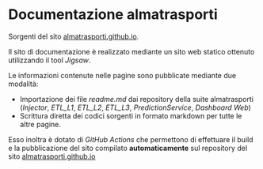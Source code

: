 # Documentazione almatrasporti

Sorgenti del sito [almatrasporti.github.io](almatrasporti.github.io).

Il sito di documentazione è realizzato mediante un sito web statico ottenuto utilizzando il tool _Jigsaw_.

Le informazioni contenute nelle pagine sono pubblicate mediante due modalità:

- Importazione dei file _readme.md_ dai repository della suite almatrasporti (_Injector_, _ETL_L1_, _ETL_L2_, _ETL_L3_, 
  _PredictionService_, _Dashboard Web_)
- Scrittura diretta dei codici sorgenti in formato markdown per tutte le altre pagine.

Esso inoltra è dotato di _GitHub Actions_ che permettono di effettuare il build e la pubblicazione del sito compilato 
**automaticamente** sul repository del sito [almatrasporti.github.io](almatrasporti.github.io) 